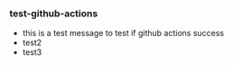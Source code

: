 ###  test-github-actions

+ this is a test message to test if github actions success
+ test2 
+ test3
